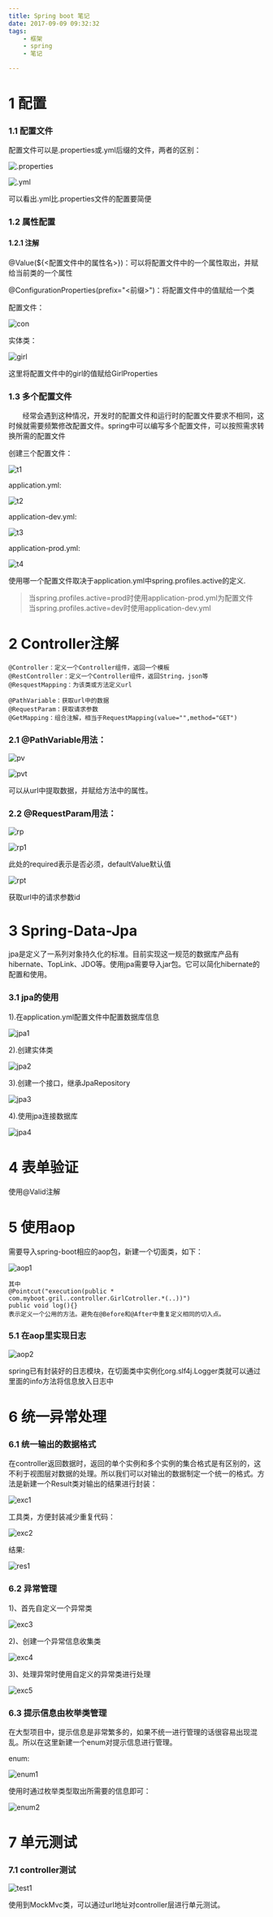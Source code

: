 ```yaml
---
title: Spring boot 笔记
date: 2017-09-09 09:32:32
tags:
	- 框架
	- spring
	- 笔记

---
```


# 1 配置
### 1.1 配置文件
配置文件可以是.properties或.yml后缀的文件，两者的区别：

![.properties](properties.jpg)

![.yml](Spring-boot-笔记/yml.jpg)

可以看出.yml比.properties文件的配置要简便

<!-- more -->

### 1.2 属性配置
#### 1.2.1 注解
@Value(${<配置文件中的属性名>})：可以将配置文件中的一个属性取出，并赋给当前类的一个属性

@ConfigurationProperties(prefix="<前缀>")：将配置文件中的值赋给一个类

配置文件：

![con](Spring-boot-笔记/config.jpg)

实体类：

![girl](configG.jpg)

这里将配置文件中的girl的值赋给GirlProperties

### 1.3 多个配置文件
&nbsp;&nbsp;&nbsp;&nbsp;&nbsp;&nbsp;&nbsp;经常会遇到这种情况，开发时的配置文件和运行时的配置文件要求不相同，这时候就需要频繁修改配置文件。spring中可以编写多个配置文件，可以按照需求转换所需的配置文件

创建三个配置文件：

![t1](t1.jpg)

application.yml:

![t2](t2.jpg)

application-dev.yml:

![t3](t3.jpg)

application-prod.yml:

![t4](t4.jpg)

使用哪一个配置文件取决于application.yml中spring.profiles.active的定义.
> 当spring.profiles.active=prod时使用application-prod.yml为配置文件  
> 当spring.profiles.active=dev时使用application-dev.yml

# 2 Controller注解
	@Controller：定义一个Controller组件，返回一个模板
	@RestController：定义一个Controller组件，返回String，json等
	@ResquestMapping：为该类或方法定义url

	@PathVariable：获取url中的数据
	@RequestParam：获取请求参数
	@GetMapping：组合注解，相当于RequestMapping(value="",method="GET")

### 2.1 @PathVariable用法：

![pv](pv.jpg)

![pvt](pvt.jpg)

可以从url中提取数据，并赋给方法中的属性。

### 2.2 @RequestParam用法：

![rp](rp.jpg)

![rp1](rp1.jpg)

此处的required表示是否必须，defaultValue默认值

![rpt](rpt.jpg)

获取url中的请求参数id

# 3 Spring-Data-Jpa
jpa是定义了一系列对象持久化的标准。目前实现这一规范的数据库产品有hibernate、TopLink、JDO等。使用jpa需要导入jar包。它可以简化hibernate的配置和使用。
### 3.1 jpa的使用
1).在application.yml配置文件中配置数据库信息

![jpa1](jpa1.png)

2).创建实体类

![jpa2](jpa2.png)

3).创建一个接口，继承JpaRepository

![jpa3](jpa3.png)

4).使用jpa连接数据库

![jpa4](jpa4.png)

# 4 表单验证
使用@Valid注解

# 5 使用aop
需要导入spring-boot相应的aop包，新建一个切面类，如下：

![aop1](aop1.png)

    其中
    @Pointcut("execution(public * com.myboot.gril..controller.GirlCotroller.*(..))")
    public void log(){}
    表示定义一个公用的方法。避免在@Before和@After中重复定义相同的切入点。

### 5.1 在aop里实现日志

![aop2](aop2.png)

spring已有封装好的日志模块，在切面类中实例化org.slf4j.Logger类就可以通过里面的info方法将信息放入日志中

# 6 统一异常处理
### 6.1 统一输出的数据格式
在controller返回数据时，返回的单个实例和多个实例的集合格式是有区别的，这不利于视图层对数据的处理。所以我们可以对输出的数据制定一个统一的格式。方法是新建一个Result类对输出的结果进行封装：

![exc1](exc1.png)

工具类，方便封装减少重复代码：

![exc2](exc2.png)

结果:

![res1](res1.png)

### 6.2 异常管理
1)、首先自定义一个异常类

![exc3](exc3.png)

2)、创建一个异常信息收集类

![exc4](exc4.png)

3)、处理异常时使用自定义的异常类进行处理

![exc5](exc5.png)

### 6.3 提示信息由枚举类管理
在大型项目中，提示信息是非常繁多的，如果不统一进行管理的话很容易出现混乱。所以在这里新建一个enum对提示信息进行管理。

enum:

![enum1](enum1.png)

使用时通过枚举类型取出所需要的信息即可：

![enum2](enum2.png)

# 7 单元测试
### 7.1 controller测试

![test1](test1.png)

使用到MockMvc类，可以通过url地址对controller层进行单元测试。






